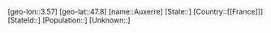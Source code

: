 ﻿---
location: [47.8,3.57]
mapzoom: [7,12] 
mapmarker: city 
type: City
tags:
- geo/City


SpocWebEntityId: 28942
isDeleted: false
confidential: public

---
[geo-lon::3.57]
[geo-lat::47.8]
[name::Auxerre]
[State::]
[Country::[[France]]]
[StateId::]
[Population::]
[Unknown::]

